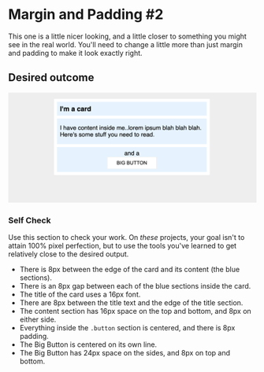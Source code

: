 # Margin and Padding #2

This one is a little nicer looking, and a little closer to something you might see in the real world. You'll need to change a little more than just margin and padding to make it look exactly right.

## Desired outcome

![desired outcome](./desired-outcome.png)

### Self Check

Use this section to check your work. On _these_ projects, your goal isn't to attain 100% pixel perfection, but to use the tools you've learned to get relatively close to the desired output.

-   There is 8px between the edge of the card and its content (the blue sections).
-   There is an 8px gap between each of the blue sections inside the card.
-   The title of the card uses a 16px font.
-   There are 8px between the title text and the edge of the title section.
-   The content section has 16px space on the top and bottom, and 8px on either side.
-   Everything inside the `.button` section is centered, and there is 8px padding.
-   The Big Button is centered on its own line.
-   The Big Button has 24px space on the sides, and 8px on top and bottom.
